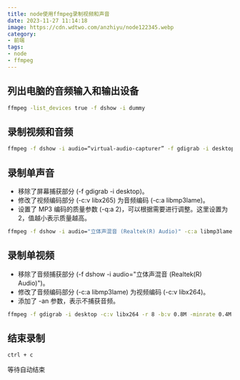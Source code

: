 ```yaml
---
title: node使用ffmpeg录制视频和声音
date: 2023-11-27 11:14:18
image: https://cdn.wdtwo.com/anzhiyu/node122345.webp
category: 
- 前端
tags: 
- node
- ffmpeg
---
```


## 列出电脑的音频输入和输出设备
```bash
ffmpeg -list_devices true -f dshow -i dummy
```
## 录制视频和音频
```bash
ffmpeg -f dshow -i audio=“virtual-audio-capturer” -f gdigrab -i desktop -c:v libx265 -r 8 -b:v 0.8M -minrate 0.4M -maxrate 2M -bufsize 4M -y luping.mp4
```

## 录制单声音
- 移除了屏幕捕获部分 (-f gdigrab -i desktop)。
- 修改了视频编码部分 (-c:v libx265) 为音频编码 (-c:a libmp3lame)。
- 设置了 MP3 编码的质量参数 (-q:a 2)，可以根据需要进行调整。这里设置为 2，值越小表示质量越高。
```bash
ffmpeg -f dshow -i audio="立体声混音 (Realtek(R) Audio)" -c:a libmp3lame -q:a 2 -y audio_recording.mp3
```

## 录制单视频
- 移除了音频捕获部分 (-f dshow -i audio="立体声混音 (Realtek(R) Audio)")。
- 修改了音频编码部分 (-c:a libmp3lame) 为视频编码 (-c:v libx264)。
- 添加了 -an 参数，表示不捕获音频。

```bash
ffmpeg -f gdigrab -i desktop -c:v libx264 -r 8 -b:v 0.8M -minrate 0.4M -maxrate 2M -bufsize 4M -an -y video_recording.mp4
```

## 结束录制
```bash
ctrl + c
```
等待自动结束